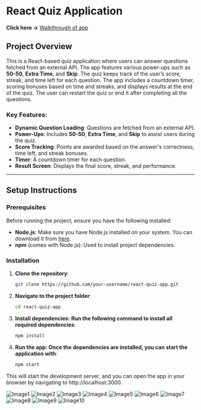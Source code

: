 # React Quiz Application

**Click here ->** [Walkthrough of app](https://drive.google.com/file/d/1nVkUVahm1ohNZ9gs6gvf3LowMgTfo4u9/view?usp=sharing) 


## Project Overview


This is a React-based quiz application where users can answer questions fetched from an external API. The app features various power-ups such as **50-50**, **Extra Time**, and **Skip**. The quiz keeps track of the user’s score, streak, and time left for each question. The app includes a countdown timer, scoring bonuses based on time and streaks, and displays results at the end of the quiz. The user can restart the quiz or end it after completing all the questions.

### Key Features:
- **Dynamic Question Loading**: Questions are fetched from an external API.
- **Power-Ups**: Includes **50-50**, **Extra Time**, and **Skip** to assist users during the quiz.
- **Score Tracking**: Points are awarded based on the answer's correctness, time left, and streak bonuses.
- **Timer**: A countdown timer for each question.
- **Result Screen**: Displays the final score, streak, and performance.

---

## Setup Instructions

### Prerequisites

Before running the project, ensure you have the following installed:
- **Node.js**: Make sure you have Node.js installed on your system. You can download it from [here](https://nodejs.org/).
- **npm** (comes with Node.js): Used to install project dependencies.

### Installation

1. **Clone the repository**:
   ```bash
   git clone https://github.com/your-username/react-quiz-app.git

2. **Navigate to the project folder**:
    ```bash
    cd react-quiz-app

3. **Install dependencies: Run the following command to install all required dependencies**:

    ```bash
    npm install

4. **Run the app: Once the dependencies are installed, you can start the application with**:

    ```bash
    npm start
    
This will start the development server, and you can open the app in your browser by navigating to http://localhost:3000.



![Image1](https://github.com/PraveenN1/Quiz-Flow/blob/9cd8077b5e6de84a62583f5e5eb662e87277e269/img-1.png)
![Image2](https://github.com/PraveenN1/Quiz-Flow/blob/9cd8077b5e6de84a62583f5e5eb662e87277e269/img2.png)
![Image3](https://github.com/PraveenN1/Quiz-Flow/blob/be3fa4c13c6d8981a0c2374a72bc2d3bf623bc70/img3.png)
![Image4](https://github.com/PraveenN1/Quiz-Flow/blob/be3fa4c13c6d8981a0c2374a72bc2d3bf623bc70/img4.png)
![Image5](https://github.com/PraveenN1/Quiz-Flow/blob/be3fa4c13c6d8981a0c2374a72bc2d3bf623bc70/img5.png)
![Image6](https://github.com/PraveenN1/Quiz-Flow/blob/9cd8077b5e6de84a62583f5e5eb662e87277e269/img6.png)
![Image7](https://github.com/PraveenN1/Quiz-Flow/blob/be3fa4c13c6d8981a0c2374a72bc2d3bf623bc70/img7.png)
![Image8](https://github.com/PraveenN1/Quiz-Flow/blob/fb79e54bba59ee2cd543971d336c1b9ee3a9232e/img8.png)
![Image9](https://github.com/PraveenN1/Quiz-Flow/blob/fb79e54bba59ee2cd543971d336c1b9ee3a9232e/img9.png)
![Image10](https://github.com/PraveenN1/Quiz-Flow/blob/fb79e54bba59ee2cd543971d336c1b9ee3a9232e/img10.png)

